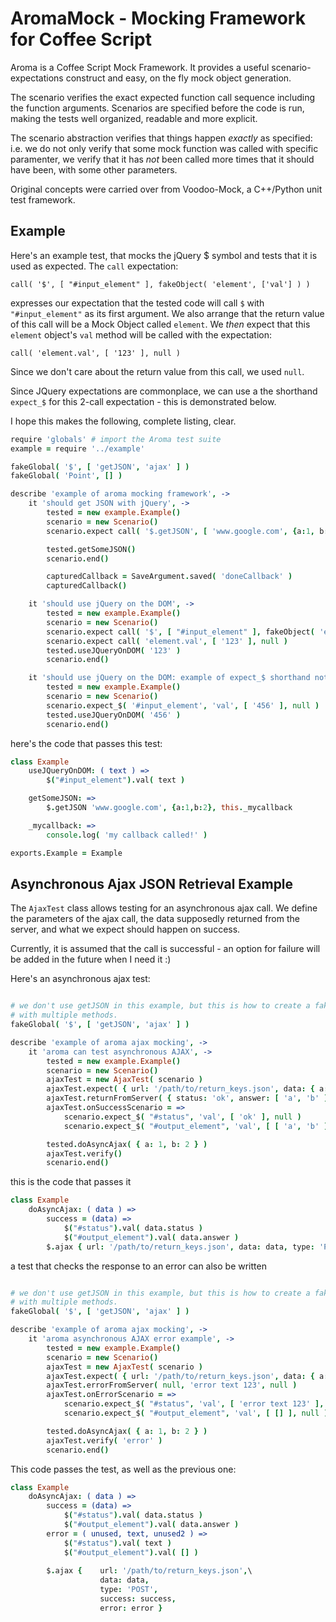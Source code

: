 # AromaMock - Mocking Framework for Coffee Script

Aroma is a Coffee Script Mock Framework. It provides a useful scenario-expectations construct and easy, on the fly mock object generation.

The scenario verifies the exact expected function call sequence including the function arguments. Scenarios are specified before the code is run, making the tests well organized, readable and more explicit. 

The scenario abstraction verifies that things happen *exactly* as specified: i.e. we do not only verify that some mock function was called with specific paramenter, we verify that it has *not* been called more times that it should have been, with some other parameters.

Original concepts were carried over from Voodoo-Mock, a C++/Python unit test framework.


## Example
Here's an example test, that mocks the jQuery $ symbol and tests that it is used as expected. 
The `call` expectation: 

	call( '$', [ "#input_element" ], fakeObject( 'element', ['val'] ) )

expresses our expectation that the tested code will call `$` with `"#input_element"` as its first argument. We also arrange that
the return value of this call will be a Mock Object called `element`.
We *then* expect that this `element` object's `val` method will be called with the expectation:

	call( 'element.val', [ '123' ], null )

Since we don't care about the return value from this call, we used `null`.

Since JQuery expectations are commonplace, we can use a the shorthand `expect_$` for this 2-call expectation - this is demonstrated below.
	

I hope this makes the following, complete listing, clear.


```coffeescript
require 'globals' # import the Aroma test suite
example = require '../example'

fakeGlobal( '$', [ 'getJSON', 'ajax' ] )
fakeGlobal( 'Point', [] )

describe 'example of aroma mocking framework', ->
	it 'should get JSON with jQuery', ->
		tested = new example.Example()
		scenario = new Scenario()
		scenario.expect call( '$.getJSON', [ 'www.google.com', {a:1, b:2}, new SaveArgument( 'doneCallback' ) ], null )

		tested.getSomeJSON()
		scenario.end()

		capturedCallback = SaveArgument.saved( 'doneCallback' )
		capturedCallback()

	it 'should use jQuery on the DOM', ->
		tested = new example.Example()
		scenario = new Scenario()
		scenario.expect call( '$', [ "#input_element" ], fakeObject( 'element', ['val'] ) )
		scenario.expect call( 'element.val', [ '123' ], null )
		tested.useJQueryOnDOM( '123' )
		scenario.end()

	it 'should use jQuery on the DOM: example of expect_$ shorthand notation', ->
		tested = new example.Example()
		scenario = new Scenario()
		scenario.expect_$( '#input_element', 'val', [ '456' ], null )
		tested.useJQueryOnDOM( '456' )
		scenario.end()
```

here's the code that passes this test:
```coffeescript
class Example
	useJQueryOnDOM: ( text ) =>
		$("#input_element").val( text )

	getSomeJSON: =>
		$.getJSON 'www.google.com', {a:1,b:2}, this._mycallback

	_mycallback: =>
		console.log( 'my callback called!' )

exports.Example = Example
```

## Asynchronous Ajax JSON Retrieval Example
The `AjaxTest` class allows testing for an asynchronous ajax call. We define
the parameters of the ajax call, the data supposedly returned from the server,
and what we expect should happen on success.

Currently, it is assumed that the call is successful - an option for failure
will be added in the future when I need it :)

Here's an asynchronous ajax test:

```coffeescript

# we don't use getJSON in this example, but this is how to create a fake object
# with multiple methods.
fakeGlobal( '$', [ 'getJSON', 'ajax' ] )

describe 'example of aroma ajax mocking', ->
	it 'aroma can test asynchronous AJAX', ->
		tested = new example.Example()
		scenario = new Scenario()
		ajaxTest = new AjaxTest( scenario )
		ajaxTest.expect( { url: '/path/to/return_keys.json', data: { a: 1, b: 2 }, type: 'POST' } )
		ajaxTest.returnFromServer( { status: 'ok', answer: [ 'a', 'b' ] } )
		ajaxTest.onSuccessScenario = =>
			scenario.expect_$( "#status", 'val', [ 'ok' ], null )
			scenario.expect_$( "#output_element", 'val', [ [ 'a', 'b' ] ], null )

		tested.doAsyncAjax( { a: 1, b: 2 } )
		ajaxTest.verify()
		scenario.end()
```

this is the code that passes it

```coffeescript
class Example
	doAsyncAjax: ( data ) =>
		success = (data) =>
			$("#status").val( data.status )
			$("#output_element").val( data.answer )
		$.ajax { url: '/path/to/return_keys.json', data: data, type: 'POST', success: success }
```

a test that checks the response to an error can also be written


```coffeescript

# we don't use getJSON in this example, but this is how to create a fake object
# with multiple methods.
fakeGlobal( '$', [ 'getJSON', 'ajax' ] )

describe 'example of aroma ajax mocking', ->
	it 'aroma asynchronous AJAX error example', ->
		tested = new example.Example()
		scenario = new Scenario()
		ajaxTest = new AjaxTest( scenario )
		ajaxTest.expect( { url: '/path/to/return_keys.json', data: { a: 1, b: 2 }, type: 'POST' } )
		ajaxTest.errorFromServer( null, 'error text 123', null )
		ajaxTest.onErrorScenario = =>
			scenario.expect_$( "#status", 'val', [ 'error text 123' ], null )
			scenario.expect_$( "#output_element", 'val', [ [] ], null )

		tested.doAsyncAjax( { a: 1, b: 2 } )
		ajaxTest.verify( 'error' )
		scenario.end()
```

This code passes the test, as well as the previous one:

```coffeescript
class Example
	doAsyncAjax: ( data ) =>
		success = (data) =>
			$("#status").val( data.status )
			$("#output_element").val( data.answer )
		error = ( unused, text, unused2 ) =>
			$("#status").val( text )
			$("#output_element").val( [] )
			
		$.ajax { 	url: '/path/to/return_keys.json',\
					data: data,
					type: 'POST',
					success: success,
					error: error }
```
